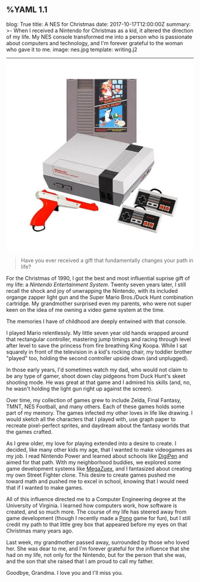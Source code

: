%YAML 1.1
---
blog: True
title: A NES for Christmas
date: 2017-10-17T12:00:00Z
summary: >-
  When I received a Nintendo
  for Christmas
  as a kid,
  it altered the direction
  of my life.
  My NES console transformed me
  into a person
  who is passionate
  about computers and technology,
  and I'm forever grateful
  to the woman who gave it to me.
image: nes.jpg
template: writing.j2

---

<img class='book' src='nes.jpg'>

> Have you ever received a gift
that fundamentally changes your path
in life?

For the Christmas of 1990,
I got the best and most influential suprise gift
of my life:
a *Nintendo Entertainment System*.
Twenty seven years later,
I still recall the shock and joy
of unwrapping the Nintendo,
with its included organge zapper light gun
and the Super Mario Bros./Duck Hunt combination cartridge.
My grandmother surprised even my parents,
who were not super keen on the idea
of me owning a video game system at the time.

The memories I have of childhood are deeply entwined
with that console.

I played Mario relentlessly.
My little seven year old hands wrapped around
that rectangular controller,
mastering jump timings
and racing through level after level
to save the princess
from fire breathing King Koopa.
While I sat squarely in front
of the television
in a kid's rocking chair,
my toddler brother "played" too,
holding the second controller upside down
(and unplugged).

In those early years,
I'd sometimes watch my dad,
who would not claim to be any type of gamer,
shoot down clay pidgeons
from Duck Hunt's skeet shooting mode.
He was great at that game
and I admired his skills
(and, no, he wasn't holding the light gun right up
against the screen).

Over time,
my collection of games grew to include
Zelda,
Final Fantasy,
TMNT,
NES Football,
and many others.
Each of these games holds some part
of my memory.
The games infected my other loves
in life
like drawing.
I would sketch all the characters
that I played with,
use graph paper to recreate pixel-perfect sprites,
and daydream
about the fantasy worlds
that the games crafted.

As I grew older,
my love for playing extended
into a desire to create.
I decided,
like many other kids my age,
that I wanted to make videogames
as my job.
I read Nintendo Power
and learned about schools like [DigiPen](https://www.digipen.edu/)
and aimed for that path.
With my neighborhood buddies,
we explored some game development systems
like [MegaZuex](http://vault.digitalmzx.net/index.php),
and I fantasized about creating my own Street Fighter clone.
This desire to create games pushed me toward math
and pushed me to excel in school,
knowing that I would need that if I wanted to make games.

All of this influence directed me
to a Computer Engineering degree
at the University of Virginia.
I learned how computers work,
how software is created,
and so much more.
The course of my life has steered away from game development
(though I recently made a [Pong](https://github.com/mblayman/pong) game for fun),
but I still credit my path
to that little grey box
that appeared before my eyes
on that Christmas many years ago.

Last week,
my grandmother passed away,
surrounded by those who loved her.
She was dear to me,
and I'm forever grateful
for the influence that she had on my life,
not only for the Nintendo,
but for the person that she was,
and the son that she raised that I am proud to call my father.

Goodbye, Grandma.
I love you and I'll miss you.
